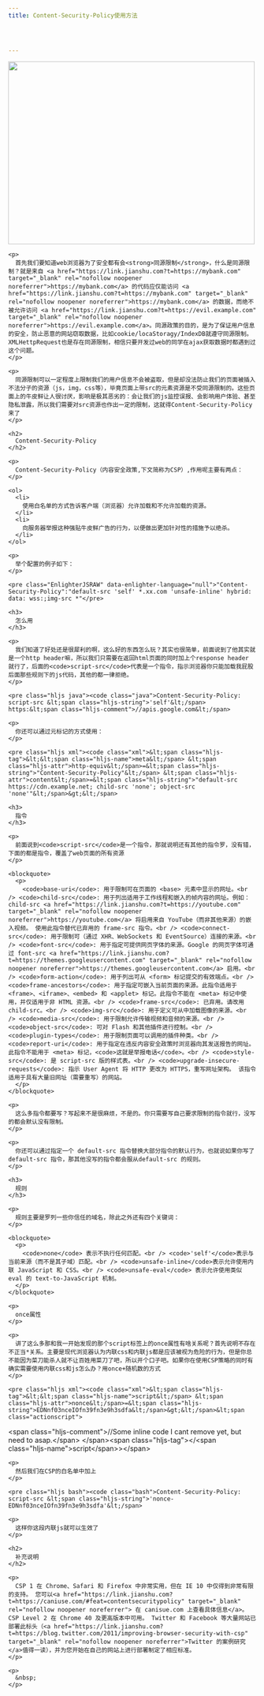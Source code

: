 ```yaml
---
title: Content-Security-Policy使用方法




---
```

<div>
  <div>
    <p id="qlNdjPr">
      <img loading="lazy" width="500" height="371" class="alignnone size-full wp-image-2840 shadow" src="https://haomou.oss-cn-beijing.aliyuncs.com/upload/2018/11/img_5bf6b08415258.png?x-oss-process=image/quality,q_10/resize,m_lfit,w_200" data-src="https://haomou.oss-cn-beijing.aliyuncs.com/upload/2018/11/img_5bf6b08415258.png?x-oss-process=image/format,webp" alt="" srcset="https://haomou.oss-cn-beijing.aliyuncs.com/upload/2018/11/img_5bf6b08415258.png?x-oss-process=image/format,webp 500w, https://haomou.oss-cn-beijing.aliyuncs.com/upload/2018/11/img_5bf6b08415258.png?x-oss-process=image/quality,q_50/resize,m_fill,w_300,h_223/format,webp 300w" sizes="(max-width: 500px) 100vw, 500px" />
    </p>

    <p>
      首先我们要知道web浏览器为了安全都有会<strong>同源限制</strong>，什么是同源限制？就是来自 <a href="https://link.jianshu.com?t=https://mybank.com" target="_blank" rel="nofollow noopener noreferrer">https://mybank.com</a> 的代码应仅能访问 <a href="https://link.jianshu.com?t=https://mybank.com" target="_blank" rel="nofollow noopener noreferrer">https://mybank.com</a> 的数据，而绝不被允许访问 <a href="https://link.jianshu.com?t=https://evil.example.com" target="_blank" rel="nofollow noopener noreferrer">https://evil.example.com</a>。同源政策的目的，是为了保证用户信息的安全，防止恶意的网站窃取数据，比如cookie/locaStoragy/IndexDB就遵守同源限制。XMLHettpRequest也是存在同源限制，相信只要开发过web的同学在ajax获取数据时都遇到过这个问题。
    </p>
    
    <p>
      同源限制可以一定程度上限制我们的用户信息不会被盗取，但是却没法防止我们的页面被插入不法分子的资源（js，img，css等），毕竟页面上带src的元素资源是不受同源限制的。这些页面上的牛皮鲜让人很讨厌，影响是极其恶劣的：会让我们的js监控误报、会影响用户体验、甚至隐私泄露，所以我们需要对src资源也作出一定的限制，这就得Content-Security-Policy来了
    </p>
    
    <h2>
      Content-Security-Policy
    </h2>
    
    <p>
      Content-Security-Policy（内容安全政策,下文简称为CSP）,作用呢主要有两点：
    </p>
    
    <ol>
      <li>
        使用白名单的方式告诉客户端（浏览器）允许加载和不允许加载的资源。
      </li>
      <li>
        向服务器举报这种强贴牛皮鲜广告的行为，以便做出更加针对性的措施予以绝杀。
      </li>
    </ol>
    
    <p>
      举个配置的例子如下：
    </p>
    
    <pre class="EnlighterJSRAW" data-enlighter-language="null">"Content-Security-Policy":"default-src 'self' *.xx.com 'unsafe-inline' hybrid: data: wss:;img-src *"</pre>
    
    <h3>
      怎么用
    </h3>
    
    <p>
      我们知道了好处还是很犀利的啊，这么好的东西怎么玩？其实也很简单，前面说到了他其实就是一个http header嘛，所以我们只需要在返回html页面的同时加上个response header 就行了，后面的<code>script-src</code>代表是一个指令，指示浏览器你只能加载我屁股后面那些规则下的js代码，其他的都一律拒绝。
    </p>
    
    <pre class="hljs java"><code class="java">Content-Security-Policy: script-src &lt;span class="hljs-string">'self'&lt;/span> https:&lt;span class="hljs-comment">//apis.google.com&lt;/span>
</code></pre>

    <p>
      你还可以通过元标记的方式使用：
    </p>
    
    <pre class="hljs xml"><code class="xml">&lt;span class="hljs-tag">&lt;&lt;span class="hljs-name">meta&lt;/span> &lt;span class="hljs-attr">http-equiv&lt;/span>=&lt;span class="hljs-string">"Content-Security-Policy"&lt;/span> &lt;span class="hljs-attr">content&lt;/span>=&lt;span class="hljs-string">"default-src https://cdn.example.net; child-src 'none'; object-src 'none'"&lt;/span>&gt;&lt;/span>
</code></pre>

    <h3>
      指令
    </h3>
    
    <p>
      前面说到<code>script-src</code>是一个指令，那就说明还有其他的指令罗，没有错，下面的都是指令，覆盖了web页面的所有资源
    </p>
    
    <blockquote>
      <p>
        <code>base-uri</code>: 用于限制可在页面的 <base> 元素中显示的网址。<br /> <code>child-src</code>: 用于列出适用于工作线程和嵌入的帧内容的网址。例如：child-src <a href="https://link.jianshu.com?t=https://youtube.com" target="_blank" rel="nofollow noopener noreferrer">https://youtube.com</a> 将启用来自 YouTube（而非其他来源）的嵌入视频。 使用此指令替代已弃用的 frame-src 指令。<br /> <code>connect-src</code>: 用于限制可（通过 XHR、WebSockets 和 EventSource）连接的来源。<br /> <code>font-src</code>: 用于指定可提供网页字体的来源。Google 的网页字体可通过 font-src <a href="https://link.jianshu.com?t=https://themes.googleusercontent.com" target="_blank" rel="nofollow noopener noreferrer">https://themes.googleusercontent.com</a> 启用。<br /> <code>form-action</code>: 用于列出可从 <form> 标记提交的有效端点。<br /> <code>frame-ancestors</code>: 用于指定可嵌入当前页面的来源。此指令适用于 <frame>、<iframe>、<embed> 和 <applet> 标记。此指令不能在 <meta> 标记中使用，并仅适用于非 HTML 资源。<br /> <code>frame-src</code>: 已弃用。请改用 child-src。<br /> <code>img-src</code>: 用于定义可从中加载图像的来源。<br /> <code>media-src</code>: 用于限制允许传输视频和音频的来源。<br /> <code>object-src</code>: 可对 Flash 和其他插件进行控制。<br /> <code>plugin-types</code>: 用于限制页面可以调用的插件种类。<br /> <code>report-uri</code>: 用于指定在违反内容安全政策时浏览器向其发送报告的网址。此指令不能用于 <meta> 标记，<code>这就是举报电话</code>。<br /> <code>style-src</code>: 是 script-src 版的样式表。<br /> <code>upgrade-insecure-requests</code>: 指示 User Agent 将 HTTP 更改为 HTTPS，重写网址架构。 该指令适用于具有大量旧网址（需要重写）的网站。
      </p>
    </blockquote>
    
    <p>
      这么多指令都要写？写起来不是很麻烦，不是的。你只需要写自己要求限制的指令就行，没写的都会默认没有限制。
    </p>
    
    <p>
      你还可以通过指定一个 default-src 指令替换大部分指令的默认行为，也就说如果你写了default-src 指令，那其他没写的指令都会服从default-src 的规则。
    </p>
    
    <h3>
      规则
    </h3>
    
    <p>
      规则主要是罗列一些你信任的域名，除此之外还有四个关键词：
    </p>
    
    <blockquote>
      <p>
        <code>none</code> 表示不执行任何匹配。<br /> <code>'self'</code>表示与当前来源（而不是其子域）匹配。<br /> <code>unsafe-inline</code>表示允许使用内联 JavaScript 和 CSS。<br /> <code>unsafe-eval</code> 表示允许使用类似 eval 的 text-to-JavaScript 机制。
      </p>
    </blockquote>
    
    <p>
      once属性
    </p>
    
    <p>
      讲了这么多那和我一开始发现的那个script标签上的once属性有啥关系呢？首先说明不存在不正当*关系。主要是现代浏览器认为内联css和内联js都是应该被视为危险的行为，但是你总不能因为菜刀能杀人就不让百姓用菜刀了吧，所以开个口子吧。如果你在使用CSP策略的同时有确实需要使用内联css和js怎么办？用once+随机数的方式
    </p>
    
    <pre class="hljs xml"><code class="xml">&lt;span class="hljs-tag">&lt;&lt;span class="hljs-name">script&lt;/span> &lt;span class="hljs-attr">nonce&lt;/span>=&lt;span class="hljs-string">EDNnf03nceIOfn39fn3e9h3sdfa&lt;/span>&gt;&lt;/span>&lt;span class="actionscript">
  &lt;span class="hljs-comment">//Some inline code I cant remove yet, but need to asap.&lt;/span>
&lt;/span>&lt;span class="hljs-tag">&lt;/&lt;span class="hljs-name">script&lt;/span>&gt;&lt;/span>
</code></pre>

    <p>
      然后我们在CSP的白名单中加上
    </p>
    
    <pre class="hljs bash"><code class="bash">Content-Security-Policy: script-src &lt;span class="hljs-string">'nonce-EDNnf03nceIOfn39fn3e9h3sdfa'&lt;/span>
</code></pre>

    <p>
      这样你这段内联js就可以生效了
    </p>
    
    <h2>
      补充说明
    </h2>
    
    <p>
      CSP 1 在 Chrome、Safari 和 Firefox 中非常实用，但在 IE 10 中仅得到非常有限的支持。 您可以<a href="https://link.jianshu.com?t=https://caniuse.com/#feat=contentsecuritypolicy" target="_blank" rel="nofollow noopener noreferrer"> 在 canisue.com 上查看具体信息</a>。CSP Level 2 在 Chrome 40 及更高版本中可用。 Twitter 和 Facebook 等大量网站已部署此标头（<a href="https://link.jianshu.com?t=https://blog.twitter.com/2011/improving-browser-security-with-csp" target="_blank" rel="nofollow noopener noreferrer">Twitter 的案例研究</a>值得一读），并为您开始在自己的网站上进行部署制定了相应标准。
    </p>
    
    <p>
      &nbsp;
    </p>
  </div>
</div>

<audio style="display: none;" controls="controls"></audio>

